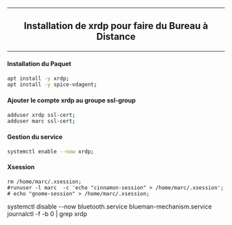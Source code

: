 ---------------------------------------------------------------------------------------------------------------------------------------------------------------------------------------------------
## <p align='center'> Installation de xrdp pour faire du Bureau à Distance </p>

---------------------------------------------------------------------------------------------------------------------------------------------------------------------------------------------------
#### Installation du Paquet
```bash
apt install -y xrdp;
apt install -y spice-vdagent;
```

#### Ajouter le compte xrdp au groupe ssl-group
```bash
adduser xrdp ssl-cert;
adduser marc ssl-cert;
```

#### Gestion du service
```bash
systemctl enable --now xrdp;
```

#### Xsession
```
rm /home/marc/.xsession;
#runuser -l marc  -c 'echo "cinnamon-session" > /home/marc/.xsession';
# echo "gnome-session" > /home/marc/.xsession;
```
systemctl disable --now bluetooth.service blueman-mechanism.service
journalctl -f -b 0 | grep xrdp
```
